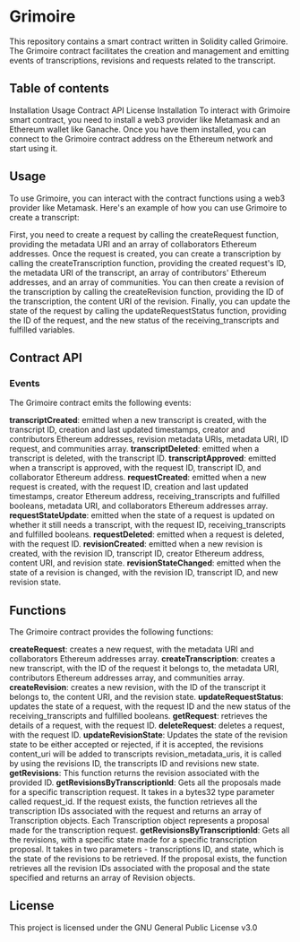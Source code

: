 # Grimoire
This repository contains a smart contract written in Solidity called Grimoire. The Grimoire contract facilitates the creation and management and emitting events of transcriptions, revisions and requests related to the transcript.


## Table of contents
Installation
Usage
Contract API
License
Installation
To interact with Grimoire smart contract, you need to install a web3 provider like Metamask and an Ethereum wallet like Ganache. Once you have them installed, you can connect to the Grimoire contract address on the Ethereum network and start using it.

## Usage
To use Grimoire, you can interact with the contract functions using a web3 provider like Metamask. Here's an example of how you can use Grimoire to create a transcript:

First, you need to create a request by calling the createRequest function, providing the metadata URI and an array of collaborators Ethereum addresses.
Once the request is created, you can create a transcription by calling the createTranscription function, providing the created request's ID, the metadata URI of the transcript, an array of contributors' Ethereum addresses, and an array of communities.
You can then create a revision of the transcription by calling the createRevision function, providing the ID of the transcription, the content URI of the revision.
Finally, you can update the state of the request by calling the updateRequestStatus function, providing the ID of the request, and the new status of the receiving_transcripts and fulfilled variables.
## Contract API

### Events
The Grimoire contract emits the following events:

**transcriptCreated**: emitted when a new transcript is created, with the transcript ID, creation and last updated timestamps, creator and contributors Ethereum addresses, revision metadata URIs, metadata URI, ID request, and communities array.
**transcriptDeleted**: emitted when a transcript is deleted, with the transcript ID.
**transcriptApproved**: emitted when a transcript is approved, with the request ID, transcript ID, and collaborator Ethereum address.
**requestCreated**: emitted when a new request is created, with the request ID, creation and last updated timestamps, creator Ethereum address, receiving_transcripts and fulfilled booleans, metadata URI, and collaborators Ethereum addresses array.
**requestStateUpdate**: emitted when the state of a request is updated on whether it still needs a transcript, with the request ID, receiving_transcripts and fulfilled booleans.
**requestDeleted**: emitted when a request is deleted, with the request ID.
**revisionCreated**: emitted when a new revision is created, with the revision ID, transcript ID, creator Ethereum address, content URI, and revision state.
**revisionStateChanged**: emitted when the state of a revision is changed, with the revision ID, transcript ID, and new revision state.

## Functions
The Grimoire contract provides the following functions:

**createRequest**: creates a new request, with the metadata URI and collaborators Ethereum addresses array.
**createTranscription**: creates a new transcript, with the ID of the request it belongs to, the metadata URI, contributors Ethereum addresses array, and communities array.
**createRevision**: creates a new revision, with the ID of the transcript it belongs to, the content URI, and the revision state.
**updateRequestStatus**: updates the state of a request, with the request ID and the new status of the receiving_transcripts and fulfilled booleans.
**getRequest**: retrieves the details of a request, with the request ID.
**deleteRequest**: deletes a request, with the request ID.
**updateRevisionState**: Updates the state of the revision state to be either accepted or rejected, if it is accepted, the revisions content_uri will be added to transcripts revision_metadata_uris, it is called by using the revisions ID, the transcripts ID and revisions new state.
**getRevisions**: This function returns the revision associated with the provided ID.
**getRevisionsByTranscriptionId**: Gets all the proposals made for a specific transcription request. It takes in a bytes32 type parameter called request_id. If the request exists, the function retrieves all the transcription IDs associated with the request and returns an array of Transcription objects. Each Transcription object represents a proposal made for the transcription request.
**getRevisionsByTranscriptionId**: Gets all the revisions, with a specific state made for a specific transcription proposal. It takes in two parameters - transcriptions ID, and  state, which is the state of the revisions to be retrieved. If the proposal exists, the function retrieves all the revision IDs associated with the proposal and the state specified and returns an array of Revision objects.

## License
This project is licensed under the GNU General Public License v3.0